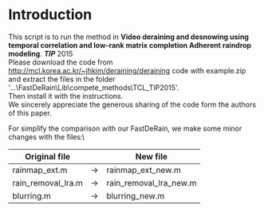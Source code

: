 # Introduction
This script is to run the method in **Video deraining and desnowing using temporal correlation and low-rank matrix completion Adherent raindrop
modeling**. ***TIP*** 2015 \
Please download the code from http://mcl.korea.ac.kr/~jhkim/deraining/deraining code with example.zip\
and extract the files in the folder '...\FastDeRain\Lib\compete_methods\TCL_TIP2015'.\
Then install it with the instructions. \
We sincerely appreciate the generous sharing of the code form the authors of this paper.

For simplify the comparison with our FastDeRain, we make some minor changes with the files:\

|Original file|  |New file|
|---|---|---|
|rainmap_ext.m |-> |rainmap_ext_new.m|
|rain_removal_lra.m|-> |rain_removal_lra_new.m|
|blurring.m|-> |blurring_new.m|
